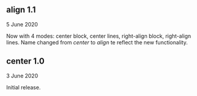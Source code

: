 align 1.1
---------
5 June 2020

Now with 4 modes: center block, center lines, right-align block,
right-align lines. Name changed from *center* to *align* te reflect
the new functionality.

center 1.0
----------
3 June 2020

Initial release.
